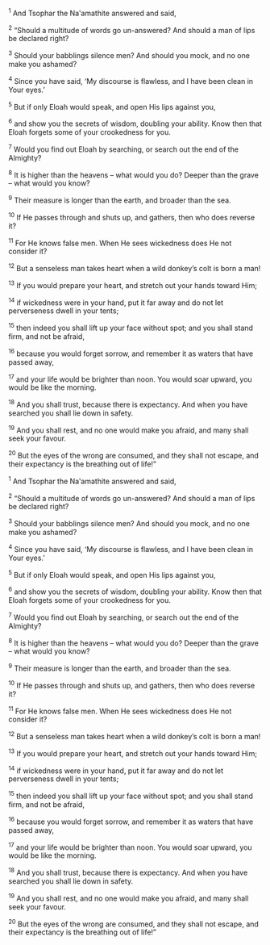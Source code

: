 <sup>1</sup> And Tsophar the Na‛amathite answered and said,

<sup>2</sup> “Should a multitude of words go un-answered? And should a man of lips be declared right?

<sup>3</sup> Should your babblings silence men? And should you mock, and no one make you ashamed?

<sup>4</sup> Since you have said, ‘My discourse is flawless, and I have been clean in Your eyes.’

<sup>5</sup> But if only Eloah would speak, and open His lips against you,

<sup>6</sup> and show you the secrets of wisdom, doubling your ability. Know then that Eloah forgets some of your crookedness for you.

<sup>7</sup> Would you find out Eloah by searching, or search out the end of the Almighty?

<sup>8</sup> It is higher than the heavens – what would you do? Deeper than the grave – what would you know?

<sup>9</sup> Their measure is longer than the earth, and broader than the sea.

<sup>10</sup> If He passes through and shuts up, and gathers, then who does reverse it?

<sup>11</sup> For He knows false men. When He sees wickedness does He not consider it?

<sup>12</sup> But a senseless man takes heart when a wild donkey’s colt is born a man!

<sup>13</sup> If you would prepare your heart, and stretch out your hands toward Him;

<sup>14</sup> if wickedness were in your hand, put it far away and do not let perverseness dwell in your tents;

<sup>15</sup> then indeed you shall lift up your face without spot; and you shall stand firm, and not be afraid,

<sup>16</sup> because you would forget sorrow, and remember it as waters that have passed away,

<sup>17</sup> and your life would be brighter than noon. You would soar upward, you would be like the morning.

<sup>18</sup> And you shall trust, because there is expectancy. And when you have searched you shall lie down in safety.

<sup>19</sup> And you shall rest, and no one would make you afraid, and many shall seek your favour.

<sup>20</sup> But the eyes of the wrong are consumed, and they shall not escape, and their expectancy is the breathing out of life!”

<sup>1</sup> And Tsophar the Na‛amathite answered and said,

<sup>2</sup> “Should a multitude of words go un-answered? And should a man of lips be declared right?

<sup>3</sup> Should your babblings silence men? And should you mock, and no one make you ashamed?

<sup>4</sup> Since you have said, ‘My discourse is flawless, and I have been clean in Your eyes.’

<sup>5</sup> But if only Eloah would speak, and open His lips against you,

<sup>6</sup> and show you the secrets of wisdom, doubling your ability. Know then that Eloah forgets some of your crookedness for you.

<sup>7</sup> Would you find out Eloah by searching, or search out the end of the Almighty?

<sup>8</sup> It is higher than the heavens – what would you do? Deeper than the grave – what would you know?

<sup>9</sup> Their measure is longer than the earth, and broader than the sea.

<sup>10</sup> If He passes through and shuts up, and gathers, then who does reverse it?

<sup>11</sup> For He knows false men. When He sees wickedness does He not consider it?

<sup>12</sup> But a senseless man takes heart when a wild donkey’s colt is born a man!

<sup>13</sup> If you would prepare your heart, and stretch out your hands toward Him;

<sup>14</sup> if wickedness were in your hand, put it far away and do not let perverseness dwell in your tents;

<sup>15</sup> then indeed you shall lift up your face without spot; and you shall stand firm, and not be afraid,

<sup>16</sup> because you would forget sorrow, and remember it as waters that have passed away,

<sup>17</sup> and your life would be brighter than noon. You would soar upward, you would be like the morning.

<sup>18</sup> And you shall trust, because there is expectancy. And when you have searched you shall lie down in safety.

<sup>19</sup> And you shall rest, and no one would make you afraid, and many shall seek your favour.

<sup>20</sup> But the eyes of the wrong are consumed, and they shall not escape, and their expectancy is the breathing out of life!”

